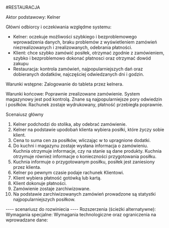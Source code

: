 #RESTAURACJA

Aktor podstawowy: Kelner 

Główni odbiorcy i oczekiwania względme systemu:
- Kelner: oczekuje możliwości szybkiego i bezproblemowego wprowadzenia danych, braku problemów z wyświetleniem zamówień niezrealizowanych i zrealizowanych, odebrania płatności.
- Klient: chce szybko zamówić posiłek, otrzymać zgodnie z zamówieniem, szybko i bezproblemowo dokonać płatnosci oraz otrzymać dowód zakupu
- Restauracja: kontrola zamówień, najpopularniejszych dań oraz dobieranych dodatków, najczęściej odwiedzanych dni i godzin.


Warunki wstępne: Zalogowanie do tableta przez kelnera.

Warunki końcowe: Poprawnie zrealizowane zamówienie. System magazynowy jest pod kontrolą. Znane są najpopularniejsze pory odwiedzin i posiłków. Rachunek zostaje wydrukowany, płatność przebiegła poprawnie.

Scenaiusz główny
1. Kelner podchodzi do stolika, aby odebrać zamówienie.
2. Kelner na podstawie upodobań klienta wybiera posiłki, które życzy sobie klient.
3. Cena to suma cen za posiłków, wliczając w to upragnione dodatki. 
4. Do kuchni i magazynu zostaje wysłana informacja o zamówieniu. Kuchnia otrzymuje informacje, czy na stanie są dane produkty. Kuchnia otrzymuje również informacje o konieczności przygotowania posiłku. 
5. Kuchnia informuje o przygotowanym posiłku, posiłek jest zaniesiony przez klienta.
6. Kelner po pewnym czasie podaje rachunek Klientowi. 
7. Klient wybiera płatność gotówką lub kartą.
8. Klient dokonuje płatności.
9. Zamówienie zostaje zarchiwizowane.
10. Na podstawie zarchiwizowanych zamówień prowadzone są statystki najpopularniejszych posiłkow.


---- scenariusz do rozwiniecia ----
Rozszerzenia (ścieżki alternatywne): 
Wymagania specjalne:
Wymagania technologiczne oraz ograniczenia na wprowadzane dane:
